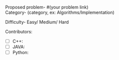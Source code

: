 Proposed problem- #(your problem link)  
Category- (category, ex: Algorithms/Implementation)

Difficulty- Easy/ Medium/ Hard

Contributors:
- [ ] C++:
- [ ] JAVA:
- [ ] Python: 
